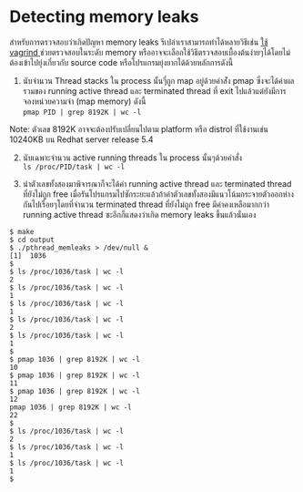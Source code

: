 
# Detecting memory leaks 
สำหรับการตรวจสอบว่าเกิดปัญหา memory leaks รึเปล่าเราสามารถทำได้หลายวิธีเช่น [ใช้ vagrind ](http://bl0rg.krunch.be/memleak-pthreads.html) ช่วยตรวจสอบในระดับ memory หรืออาจจะเลือกใช้วิธีตรวจสอบเบื้องต้นง่ายๆได้โดยไม่ต้องเข้าไปยุ่งเกี่ยวกับ source code หรือโปรแกรมยุ่งยากได้ด้วยหลักการดังนี้  
1. นับจำนวน Thread stacks ใน process นั้นๆี่ถูก map อยู่ด้วยคำส่ัง pmap ซึ่งจะได้ค่าผลรวมของ running active thread และ terminated thread ที่ exit ไปแล้วแต่ยังมีการจองหน่วยความจำ (map memory) ดังนี้  
`pmap PID | grep 8192K | wc -l`  
  
Note: ตัวเลข 8192K อาจจะต้องปรับเปลี่ยนไปตาม platform หรือ distrol ที่ใช้งานเช่น 10240KB บน Redhat server release 5.4  
  
2. นับเฉพาะจำนวน active running threads ใน process นั้นๆด้วยคำสั่ง  
`ls /proc/PID/task | wc -l`  
  
3. นำตัวเลขทั้งสองมาพิจารณาก็จะได้ค่า running active thread และ terminated thread ที่ยังไม่ถูก free เมื่อรันโปรแกรมไปซักระยะแล้วถ้าค่าตัวเลขทั้งสองมีแนวโน้มกระจายตัวออกห่างกันไปเรื่อยๆโดยที่จำนวน terminated thread  ที่ยังไม่ถูก free มีค่าคงเหลือมากกว่า running active thread ซะอีกก็แสดงว่าเกิด memory leaks ขึ้นแล้วนั่นเอง 
  
```
$ make
$ cd output 
$ ./pthread_memleaks > /dev/null &
[1]  1036
$
$ ls /proc/1036/task | wc -l
2
$ ls /proc/1036/task | wc -l
1
$ ls /proc/1036/task | wc -l
1
$ ls /proc/1036/task | wc -l
2
$ ls /proc/1036/task | wc -l
1
$
$ pmap 1036 | grep 8192K | wc -l
10
$ pmap 1036 | grep 8192K | wc -l
11
$ pmap 1036 | grep 8192K | wc -l
12
pmap 1036 | grep 8192K | wc -l
22
$
$ ls /proc/1036/task | wc -l
2
$ ls /proc/1036/task | wc -l
1
$ ls /proc/1036/task | wc -l
1
$
```


